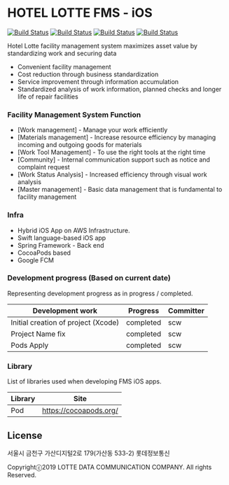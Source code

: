 # HOTEL LOTTE FMS - iOS

[![Build Status](https://camo.githubusercontent.com/4fb6781d356f4e9c5896360be8e4866e65ac4fbc/68747470733a2f2f696d672e736869656c64732e696f2f62616467652f53776966742d352e302e782d6f72616e67652e737667?branch=master)](https://swift.org/)
[![Build Status](https://camo.githubusercontent.com/c5f14fa5202b35d8a8a17c0b01a20c084098e164/68747470733a2f2f696d672e736869656c64732e696f2f636f636f61706f64732f702f46616365626f6f6b436f72652e737667?branch=master)](https://developer.apple.com/kr/programs/)
[![Build Status](https://camo.githubusercontent.com/ab1f535e8b0dcb679b424e7f02b48e7adfa6f4e2/68747470733a2f2f696d672e736869656c64732e696f2f636f636f61706f64732f762f46616365626f6f6b436f72652e737667?branch=master)](https://cocoapods.org/)
[![Build Status](https://travis-ci.org/joemccann/dillinger.svg?branch=master)](https://travis-ci.org/joemccann/dillinger)

Hotel Lotte facility management system maximizes asset value by standardizing work and securing data

  - Convenient facility management
  - Cost reduction through business standardization
  - Service improvement through information accumulation
  - Standardized analysis of work information, planned checks and longer life of repair facilities

### Facility Management System Function

* [Work management] - Manage your work efficiently
* [Materials management] - Increase resource efficiency by managing incoming and outgoing goods for materials
* [Work Tool Management] - To use the right tools at the right time
* [Community] - Internal communication support such as notice and complaint request
* [Work Status Analysis] - Increased efficiency through visual work analysis
* [Master management] - Basic data management that is fundamental to facility management

### Infra

* Hybrid iOS App on AWS Infrastructure.
* Swift language-based iOS app
* Spring Framework - Back end
* CocoaPods based
* Google FCM

### Development progress (Based on current date)

Representing development progress as in progress / completed.

| Development work | Progress | Committer |
| ------ | ------ | ------ |
| Initial creation of project (Xcode) | completed | scw |
| Project Name fix | completed | scw |
| Pods Apply | completed | scw |

### Library

List of libraries used when developing FMS iOS apps.

| Library | Site |
| ------ | ------ |
| Pod | https://cocoapods.org/ |


License
----

서울시 금천구 가산디지털2로 179(가산동 533-2) 롯데정보통신

Copyrightⓒ2019 LOTTE DATA COMMUNICATION COMPANY. All rights Reserved.
